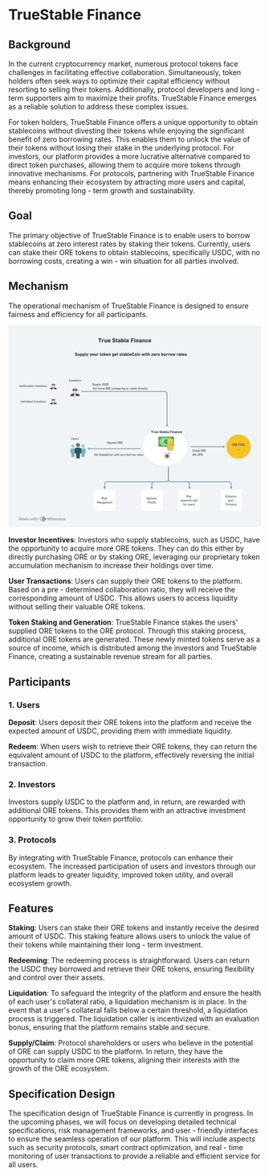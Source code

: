 # TrueStable Finance

## Background

In the current cryptocurrency market, numerous protocol tokens face challenges in facilitating effective collaboration. Simultaneously, token holders often seek ways to optimize their capital efficiency without resorting to selling their tokens. Additionally, protocol developers and long - term supporters aim to maximize their profits. TrueStable Finance emerges as a reliable solution to address these complex issues.

For token holders, TrueStable Finance offers a unique opportunity to obtain stablecoins without divesting their tokens while enjoying the significant benefit of zero borrowing rates. This enables them to unlock the value of their tokens without losing their stake in the underlying protocol. For investors, our platform provides a more lucrative alternative compared to direct token purchases, allowing them to acquire more tokens through innovative mechanisms. For protocols, partnering with TrueStable Finance means enhancing their ecosystem by attracting more users and capital, thereby promoting long - term growth and sustainability.

## Goal

The primary objective of TrueStable Finance is to enable users to borrow stablecoins at zero interest rates by staking their tokens. Currently, users can stake their ORE tokens to obtain stablecoins, specifically USDC, with no borrowing costs, creating a win - win situation for all parties involved.

## Mechanism

The operational mechanism of TrueStable Finance is designed to ensure fairness and efficiency for all participants.

![Diagram](diagram.png)

**Investor Incentives**: Investors who supply stablecoins, such as USDC, have the opportunity to acquire more ORE tokens. They can do this either by directly purchasing ORE or by staking ORE, leveraging our proprietary token accumulation mechanism to increase their holdings over time.

**User Transactions**: Users can supply their ORE tokens to the platform. Based on a pre - determined collaboration ratio, they will receive the corresponding amount of USDC. This allows users to access liquidity without selling their valuable ORE tokens.

**Token Staking and Generation**: TrueStable Finance stakes the users' supplied ORE tokens to the ORE protocol. Through this staking process, additional ORE tokens are generated. These newly minted tokens serve as a source of income, which is distributed among the investors and TrueStable Finance, creating a sustainable revenue stream for all parties.

## Participants

### 1. Users

**Deposit**: Users deposit their ORE tokens into the platform and receive the expected amount of USDC, providing them with immediate liquidity.

**Redeem**: When users wish to retrieve their ORE tokens, they can return the equivalent amount of USDC to the platform, effectively reversing the initial transaction.

### 2. Investors

Investors supply USDC to the platform and, in return, are rewarded with additional ORE tokens. This provides them with an attractive investment opportunity to grow their token portfolio.

### 3. Protocols

By integrating with TrueStable Finance, protocols can enhance their ecosystem. The increased participation of users and investors through our platform leads to greater liquidity, improved token utility, and overall ecosystem growth.

## Features

**Staking**: Users can stake their ORE tokens and instantly receive the desired amount of USDC. This staking feature allows users to unlock the value of their tokens while maintaining their long - term investment.

**Redeeming**: The redeeming process is straightforward. Users can return the USDC they borrowed and retrieve their ORE tokens, ensuring flexibility and control over their assets.

**Liquidation**: To safeguard the integrity of the platform and ensure the health of each user's collateral ratio, a liquidation mechanism is in place. In the event that a user's collateral falls below a certain threshold, a liquidation process is triggered. The liquidation caller is incentivized with an evaluation bonus, ensuring that the platform remains stable and secure.

**Supply/Claim**: Protocol shareholders or users who believe in the potential of ORE can supply USDC to the platform. In return, they have the opportunity to claim more ORE tokens, aligning their interests with the growth of the ORE ecosystem.

## Specification Design

The specification design of TrueStable Finance is currently in progress. In the upcoming phases, we will focus on developing detailed technical specifications, risk management frameworks, and user - friendly interfaces to ensure the seamless operation of our platform. This will include aspects such as security protocols, smart contract optimization, and real - time monitoring of user transactions to provide a reliable and efficient service for all users.
